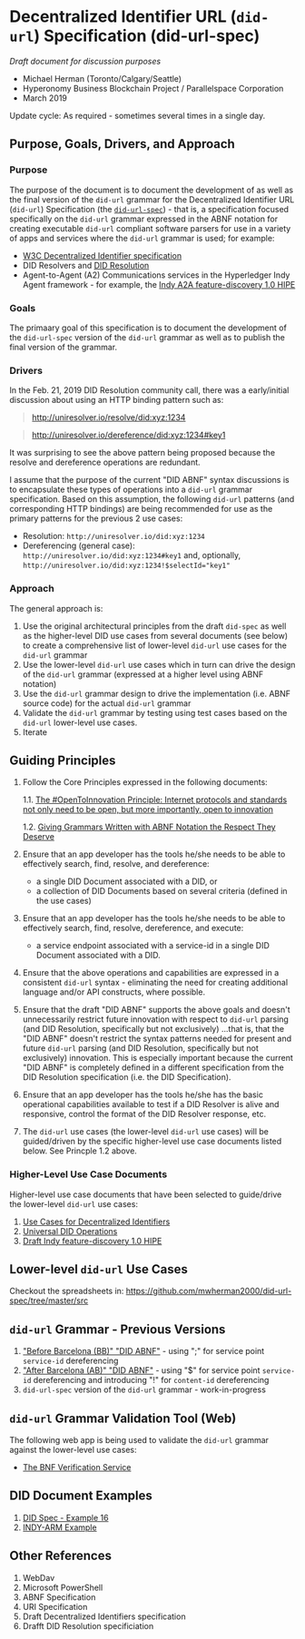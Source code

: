 # Decentralized Identifier URL (`did-url`) Specification (did-url-spec)

_Draft document for discussion purposes_

- Michael Herman (Toronto/Calgary/Seattle)
- Hyperonomy Business Blockchain Project / Parallelspace Corporation
- March 2019

Update cycle: As required - sometimes several times in a single day.

## Purpose, Goals, Drivers, and Approach

### Purpose

The purpose of the document is to document the development of as well as the final version of the `did-url` grammar for the Decentralized Identifier URL (`did-url`) Specification (the [`did-url-spec`](https://github.com/mwherman2000/did-url-spec)) - that is, a specification focused specifically on the `did-url` grammar expressed in the ABNF notation for creating executable `did-url` compliant software parsers for use in a variety of apps and services where the `did-url` grammar is used; for example:

- [W3C Decentralized Identifier specification](https://github.com/w3c-ccg/did-spec)
- DID Resolvers and [DID Resolution](https://github.com/w3c-ccg/did-resolution)
- Agent-to-Agent (A2) Communications services in the Hyperledger Indy Agent framework - for example, the [Indy A2A feature-discovery 1.0 HIPE](https://github.com/dhh1128/indy-hipe/blob/9c7722d208cfe0a336cb67a626cbbb192ae73f8c/text/feature-discovery/README.md) 

### Goals

The primaary goal of this specification is to document the development of the `did-url-spec` version of the `did-url` grammar as well as to publish the final version of the grammar.

### Drivers

In the Feb. 21, 2019 DID Resolution community call, there was a early/initial discussion about using an HTTP binding pattern such as:

>http://uniresolver.io/resolve/did:xyz:1234

>http://uniresolver.io/dereference/did:xyz:1234#key1

It was surprising to see the above pattern being proposed because the resolve and dereference operations are redundant.

I assume that the purpose of the current "DID ABNF" syntax discussions is to encapsulate these types of operations into a `did-url` grammar specification. Based on this assumption, the following `did-url` patterns (and corresponding HTTP bindings) are being recommended for use as the primary patterns for the previous 2 use cases:

- Resolution: `http://uniresolver.io/did:xyz:1234`
- Dereferencing (general case): `http://uniresolver.io/did:xyz:1234#key1` and, optionally, `http://uniresolver.io/did:xyz:1234!$selectId="key1"`

### Approach

The general approach is:

 1. Use the original architectural principles from the draft `did-spec` as well as the higher-level DID use cases from several documents (see below) to create a comprehensive list of lower-level `did-url` use cases for the `did-url` grammar
 2. Use the lower-level `did-url` use cases which in turn can drive the design of the `did-url` grammar (expressed at a higher level using ABNF notation) 
 3. Use the `did-url` grammar design to drive the implementation (i.e. ABNF source code) for the actual `did-url` grammar
 4. Validate the `did-url` grammar by testing using test cases based on the `did-url` lower-level use cases.
 5. Iterate

## Guiding Principles

1. Follow the Core Principles expressed in the following documents:

   1.1. [The #OpenToInnovation Principle: Internet protocols and standards not only need to be open, but more importantly, open to innovation](https://hyperonomy.com/2019/03/12/internet-protocols-and-standards-not-only-need-to-be-open-but-more-importantly-open-to-innovation/)

   1.2. [Giving Grammars Written with ABNF Notation the Respect They Deserve](https://hyperonomy.com/2019/03/11/giving-grammars-written-with-abnf-notation-the-respect-they-deserve/)
2. Ensure that an app developer has the tools he/she needs to be able to effectively search, find, resolve, and dereference:
   - a single DID Document associated with a DID, or
   - a collection of DID Documents based on several criteria (defined in the use cases)
3. Ensure that an app developer has the tools he/she needs to be able to effectively search, find, resolve, dereference, and execute:
   - a service endpoint associated with a service-id in a single DID Document associated with a DID.
4. Ensure that the above operations and capabilities are expressed in a consistent `did-url` syntax - eliminating the need for creating additional language and/or API constructs, where possible.
5. Ensure that the draft "DID ABNF" supports the above goals and doesn't unnecessarily restrict future innovation with respect to `did-url` parsing (and DID Resolution, specifically but not exclusively) ...that is, that the "DID ABNF" doesn't restrict the syntax patterns needed for present and future  `did-url` parsing (and DID Resolution, specifically but not exclusively) innovation. This is especially important because the current "DID ABNF" is completely defined in a different specification from the DID Resolution specification (i.e. the DID Specification).
6. Ensure that an app developer has the tools he/she has the basic operational capabilities available to test if a DID Resolver is alive and responsive, control the format of the DID Resolver response, etc.
7. The `did-url` use cases (the lower-level `did-url` use cases) will be guided/driven by the specific higher-level use case documents listed below. See Princple 1.2 above.

### Higher-Level Use Case Documents

Higher-level use case documents that have been selected to guide/drive the lower-level `did-url` use cases:

1. [Use Cases for Decentralized Identifiers](https://w3c-ccg.github.io/did-use-cases/)
2. [Universal DID Operations](https://github.com/WebOfTrustInfo/rwot8-barcelona/blob/master/topics-and-advance-readings/Universal-DID-Operations.md)
3. [Draft Indy feature-discovery 1.0 HIPE](https://github.com/dhh1128/indy-hipe/blob/9c7722d208cfe0a336cb67a626cbbb192ae73f8c/text/feature-discovery/README.md)

## Lower-level `did-url` Use Cases

Checkout the spreadsheets in: https://github.com/mwherman2000/did-url-spec/tree/master/src

## `did-url` Grammar - Previous Versions

1. ["Before Barcelona (BB)" "DID ABNF"](abnf/did-abnf-2019-03-07.abnf) - using ";" for service point `service-id` dereferencing
2. ["After Barcelona (AB)" "DID ABNF"](abnf/did-abnf-2019-03-06.abnf) - using "$" for service point `service-id` dereferencing and introducing "!" for `content-id` dereferencing
3. `did-url-spec` version of the `did-url` grammar - work-in-progress

## `did-url` Grammar Validation Tool (Web)

The following web app is being used to validate the `did-url` grammar against the lower-level use cases:

- [The BNF Verification Service](http://arran.fi.muni.cz/bnfparser2/)

## DID Document Examples

1. [DID Spec - Example 16](examples\did-spec-example16.json)
2. [INDY-ARM Example](examples\INDY-ARM-example.json)

## Other References

1. WebDav
2. Microsoft PowerShell
3. ABNF Specification
4. URI Specification
5. Draft Decentralized Identifiers specification
6. Drafft DID Resolution specificiation
